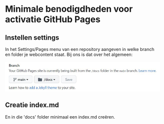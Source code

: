 # Minimale benodigdheden voor activatie GitHub Pages

## Instellen settings

In het Settings/Pages menu van een repository aangeven in welke branch en folder je webcontent staat.
Bij ons is dat over het algemeen: <br/><br/>
![GitHub-Pages.jpg](./GitHub-Pages.jpg)

## Creatie  index.md

En in die 'docs' folder minimaal een index.md creëren.
